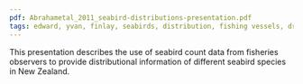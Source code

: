 ```yaml
---
pdf: Abrahametal_2011_seabird-distributions-presentation.pdf
tags: edward, yvan, finlay, seabirds, distribution, fishing vessels, dragonfly
---
```

This presentation describes the use of seabird count data from fisheries observers to provide distributional information of different seabird species in New Zealand.
